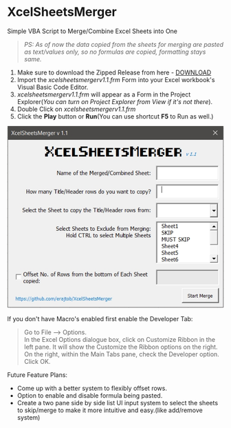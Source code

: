 # XcelSheetsMerger
 Simple VBA Script to Merge/Combine Excel Sheets into One
 >*PS: As of now the data copied from the sheets for merging are pasted as text/values only, so no formulas are copied, formatting stays same.*

1. Make sure to download the Zipped Release from here - [DOWNLOAD](https://github.com/erajtob/XcelSheetsMerger/releases/tag/v1.1)
2. Import the *xcelsheetsmergerv1.1.frm* Form into your Excel workbook's Visual Basic Code Editor.
3. *xcelsheetsmergerv1.1.frm* will appear as a Form in the Project Explorer(*You can turn on Project Explorer from View if it's not there*).
4. Double Click on *xcelsheetsmergerv1.1.frm*
5. Click the **Play** button or **Run**(You can use shortcut **F5** to Run as well.)

![GitHub Logo](https://github.com/erajtob/XcelSheetsMerger/blob/main/screen.jpg)  

If you don't have Macro's enabled first enable the Developer Tab:  
> Go to File –> Options.  
> In the Excel Options dialogue box, click on Customize Ribbon in the left pane. It will show the Customize the Ribbon options on the right.  
> On the right, within the Main Tabs pane, check the Developer option.  
> Click OK.  

Future Feature Plans:
 * Come up with a better system to flexibly offset rows.
 * Option to enable and disable formula being pasted.
 * Create a two pane side by side list UI input system to select the sheets to skip/merge to make it more intuitive and easy.(like add/remove system)
